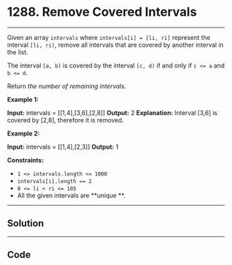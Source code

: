 # 1288. Remove Covered Intervals

---

Given an array `intervals` where `intervals[i] = [li, ri]` represent the interval `[li, ri)`, remove all intervals that are covered by another interval in the list.

The interval `[a, b)` is covered by the interval `[c, d)` if and only if `c <= a` and `b <= d`.

Return _the number of remaining intervals_.

 

**Example 1:**


**Input:** intervals = [[1,4],[3,6],[2,8]]
**Output:** 2
**Explanation:** Interval [3,6] is covered by [2,8], therefore it is removed.


**Example 2:**


**Input:** intervals = [[1,4],[2,3]]
**Output:** 1


 

**Constraints:**

  * `1 <= intervals.length <= 1000`
  * `intervals[i].length == 2`
  * `0 <= li < ri <= 105`
  * All the given intervals are **unique **.

---

## Solution



---

## Code
```python


```